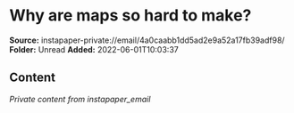 # Why are maps so hard to make?

**Source:** instapaper-private://email/4a0caabb1dd5ad2e9a52a17fb39adf98/
**Folder:** Unread
**Added:** 2022-06-01T10:03:37




## Content
*Private content from instapaper_email*
